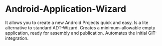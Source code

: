 # Android-Application-Wizard
It allows you to create a new Android Projects quick and easy. Is a lite alternative to standard ADT-Wizard. Creates a minimum-allowable empty application, ready for assembly and publication. Automates the initial GIT-integration.

